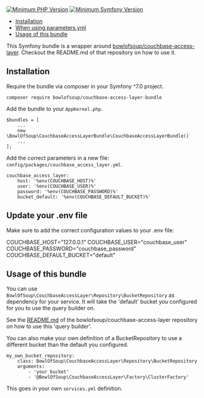 [![Minimum PHP Version](https://img.shields.io/badge/php-%5E%208.3-blue.svg?no-cache=1)](https://php.net/)
[![Minimum Symfony Version](https://img.shields.io/badge/symfony-%5E%207.0-green.svg)](https://symfony.com/)

- [Installation](#installation)
- [When using parameters.yml](#when-using-parametersyml)
- [Usage of this bundle](#usage-of-this-bundle)

This Symfony bundle is a wrapper around [bowlofsoup/couchbase-access-layer](https://github.com/BowlOfSoup/couchbase-access-layer).
Checkout the README.md of that repository on how to use it.

Installation
------------
Require the bundle via composer in your Symfony ^7.0 project.

    composer require bowlofsoup/couchbase-access-layer-bundle

Add the bundle to your `AppKernel.php`.

    $bundles = [
        ...
        new \BowlOfSoup\CouchbaseAccessLayerBundle\CouchbaseAccessLayerBundle()
        ...
    ];

Add the correct parameters in a new file: `config/packages/couchbase_access_layer.yml`.

    couchbase_access_layer:
        host: '%env(COUCHBASE_HOST)%'
        user: '%env(COUCHBASE_USER)%'
        password: '%env(COUCHBASE_PASSWORD)%'
        bucket_default: '%env(COUCHBASE_DEFAULT_BUCKET)%'

Update your .env file
---------------------
Make sure to add the correct configuration values to your .env file:

COUCHBASE_HOST="127.0.0.1"
COUCHBASE_USER="couchbase_user"
COUCHBASE_PASSWORD="couchbase_password"
COUCHBASE_DEFAULT_BUCKET="default"

Usage of this bundle
--------------------
You can use `BowlOfSoup\CouchbaseAccessLayer\Repository\BucketRepository` as dependency for your service.
It will take the 'default' bucket you configured for you to use the query builder on.

See the [README.md](https://github.com/BowlOfSoup/couchbase-access-layer)
of the bowlofsoup/couchbase-access-layer repository on how to use this 'query builder'.

You can also make your own definition of a BucketRepository to use a different bucket than the default you configured.

    my_own_bucket_repository:
        class: BowlOfSoup\CouchbaseAccessLayer\Repository\BucketRepository
        arguments:
            - 'your bucket'
            - '@BowlOfSoup\CouchbaseAccessLayer\Factory\ClusterFactory'

This goes in your own `services.yml` definition.
